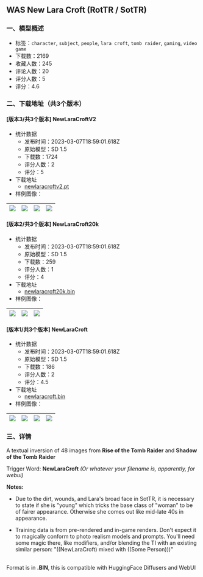 ## WAS New Lara Croft (RotTR / SotTR)
### 一、模型概述

- 标签：`character`, `subject`, `people`, `lara croft`, `tomb raider`, `gaming`, `video game`
- 下载数：2169
- 收藏人数：245
- 评论人数：20
- 评分人数：5
- 评分：4.6

### 二、下载地址（共3个版本）

#### [版本3/共3个版本] NewLaraCroftV2

- 统计数据
  - 发布时间：2023-03-07T18:59:01.618Z
  - 原始模型：SD 1.5
  - 下载数：1724
  - 评分人数：2
  - 评分：5
- 下载地址
  - [newlaracroftv2.pt](https://civitai.com/api/download/models/6755)
- 样例图像：

| <img src="https://image.civitai.com/xG1nkqKTMzGDvpLrqFT7WA/f38beb0a-1d86-4839-5da9-1ff6940fba00/width=450/61564.jpeg" /> | <img src="https://image.civitai.com/xG1nkqKTMzGDvpLrqFT7WA/0c40e488-9182-44ca-8557-a35707fe9100/width=450/61563.jpeg" /> | <img src="https://image.civitai.com/xG1nkqKTMzGDvpLrqFT7WA/05005c47-323f-4f6f-80a6-21e39f3a1b00/width=450/61562.jpeg" /> | <img src="https://image.civitai.com/xG1nkqKTMzGDvpLrqFT7WA/a67e6475-0c1c-46ef-e400-f0b3394f6300/width=450/61561.jpeg" /> |
| ---- | ---- | ---- | ---- |

#### [版本2/共3个版本] NewLaraCroft20k

- 统计数据
  - 发布时间：2023-03-07T18:59:01.618Z
  - 原始模型：SD 1.5
  - 下载数：259
  - 评分人数：1
  - 评分：4
- 下载地址
  - [newlaracroft20k.bin](https://civitai.com/api/download/models/5600)
- 样例图像：

| <img src="https://image.civitai.com/xG1nkqKTMzGDvpLrqFT7WA/8169f48c-8142-4fdc-6d30-aed22a24c100/width=450/45041.jpeg" /> | <img src="https://image.civitai.com/xG1nkqKTMzGDvpLrqFT7WA/eb630668-abf8-4008-7836-07f9ef29a700/width=450/45040.jpeg" /> | <img src="https://image.civitai.com/xG1nkqKTMzGDvpLrqFT7WA/66bcf44b-06cc-440e-4b3d-cfeb32ae6700/width=450/45039.jpeg" /> |
| ---- | ---- | ---- |

#### [版本1/共3个版本] NewLaraCroft

- 统计数据
  - 发布时间：2023-03-07T18:59:01.618Z
  - 原始模型：SD 1.5
  - 下载数：186
  - 评分人数：2
  - 评分：4.5
- 下载地址
  - [newlaracroft.bin](https://civitai.com/api/download/models/5578)
- 样例图像：

| <img src="https://image.civitai.com/xG1nkqKTMzGDvpLrqFT7WA/f2732780-936e-4ada-cd47-7fd452f9ec00/width=450/44650.jpeg" /> | <img src="https://image.civitai.com/xG1nkqKTMzGDvpLrqFT7WA/03837c79-2540-484e-8972-71c74b52d300/width=450/44941.jpeg" /> | <img src="https://image.civitai.com/xG1nkqKTMzGDvpLrqFT7WA/609df128-b73a-445f-f2f7-b3c56a26c600/width=450/44940.jpeg" /> | <img src="https://image.civitai.com/xG1nkqKTMzGDvpLrqFT7WA/cb4f95a6-34b8-4740-d67a-1eb61544b000/width=450/44939.jpeg" /> |
| ---- | ---- | ---- | ---- |


### 三、详情
<p>A textual inversion of 48 images from <strong>Rise of the Tomb Raider</strong> and <strong>Shadow of the Tomb Raider</strong><br /></p><p>Trigger Word: <strong>NewLaraCroft</strong> <em>(Or whatever your filename is, apparently, for webui)</em></p><p></p><p><strong>Notes:</strong></p><p></p><ul><li><p>Due to the dirt, wounds, and Lara's broad face in SotTR, it is necessary to state if she is "young" which tricks the base class of "woman" to be of fairer appearance. Otherwise she comes out like mid-late 40s in appearance.</p></li><li><p>Training data is from pre-rendered and in-game renders. Don't expect it to magically conform to photo realism models and prompts. You'll need some magic there, like modifiers, and/or blending the TI with an existing similar person: "((NewLaraCroft) mixed with ((Some Person)))"<br /></p></li></ul><p><br />Format is in <strong>.BIN</strong>, this is compatible with HuggingFace Diffusers and WebUI</p>